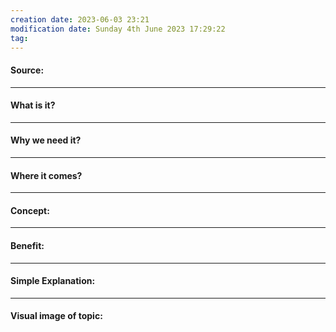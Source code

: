 ```yaml
---
creation date: 2023-06-03 23:21
modification date: Sunday 4th June 2023 17:29:22
tag: 
---
```


#### Source:


-----------------------------------------------------
#### What is it?


-----------------------------------------------------
#### Why we need it?


-----------------------------------------------------
#### Where it comes?


-----------------------------------------------------
#### Concept:


-----------------------------------------------------
#### Benefit:


-----------------------------------------------------
#### Simple Explanation:


-----------------------------------------------------
#### Visual image of topic: